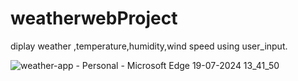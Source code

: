 # weatherwebProject
diplay weather ,temperature,humidity,wind speed using user_input.

![weather-app - Personal - Microsoft​ Edge 19-07-2024 13_41_50](https://github.com/user-attachments/assets/f2ec0ff6-1d80-4cf3-9b7f-49359a87f382)
